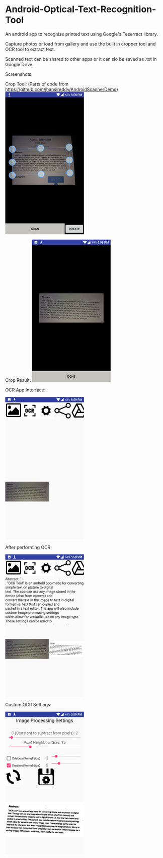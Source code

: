 # Android-Optical-Text-Recognition-Tool
An android app to recognize printed text using Google's Teserract library.

Capture photos or load from gallery and use the built in cropper tool and OCR tool to extract text.

Scanned text can be shared to other apps or it can slo be saved as .txt in Google Drive.

Screenshots:

Crop Tool:
(Parts of code from https://github.com/jhansireddy/AndroidScannerDemo)
<img src="https://github.com/pavitrakumar78/Android-Optical-Text-Recognition-Tool/blob/master/screenshots/Screenshot_20161013-175851.png" width="250" height = "450">  

Crop Result:
<img src="https://github.com/pavitrakumar78/Android-Optical-Text-Recognition-Tool/blob/master/screenshots/Screenshot_20161013-175901.png" width="250" height = "450">  

OCR App Interface:

<img src="https://github.com/pavitrakumar78/Android-Optical-Text-Recognition-Tool/blob/master/screenshots/Screenshot_20161013-175909.png" width="250" height = "450">  

After performing OCR:

<img src="https://github.com/pavitrakumar78/Android-Optical-Text-Recognition-Tool/blob/master/screenshots/Screenshot_20161013-175919.png" width="250" height = "450">  

Custom OCR Settings:

<img src="https://github.com/pavitrakumar78/Android-Optical-Text-Recognition-Tool/blob/master/screenshots/Screenshot_20161013-175933.png" width="250" height = "450">  
